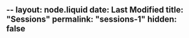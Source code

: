 --
layout: node.liquid
date: Last Modified
title: "Sessions"
permalink: "sessions-1"
hidden: false
---
